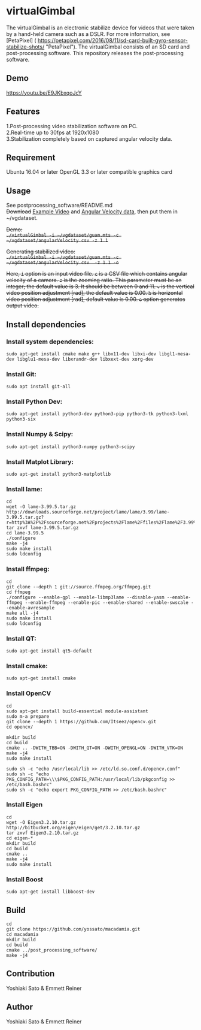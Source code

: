 # virtualGimbal
The virtualGimbal is an electronic stabilize device for videos that were taken by a hand-held camera such as a DSLR. For more information, see [PetaPixel] ( https://petapixel.com/2016/08/11/sd-card-built-gyro-sensor-stabilize-shots/ "PetaPixel").  The virtualGimbal consists of an SD card and post-processing software. This repository releases the post-processing software.

## Demo
<https://youtu.be/E9JKbxqoJcY>

## Features
1.Post-processing video stabilization software on PC.  
2.Real-time up to 30fps at 1920x1080  
3.Stabilization completely based on captured angular velocity data.  

## Requirement
Ubuntu 16.04 or later
OpenGL 3.3 or later compatible graphics card

## Usage  
See postprocessing_software/README.md  
~~Download~~ [Example Video](https://drive.google.com/uc?export=download&id=0B9nCHvB3LdAxZWNKdmdxMTFzam8) and [Angular Velocity data](https://drive.google.com/uc?export=download&id=0B9nCHvB3LdAxTHB1dk0zMkZWbDQ), then put them in ~/vgdataset.

~~Demo:  
`./virtualGimbal -i ~/vgdataset/guam.mts -c ~/vgdataset/angularVelocity.csv -z 1.1`~~

~~Generating stabilized video:  
`./virtualGimbal -i ~/vgdataset/guam.mts -c ~/vgdataset/angularVelocity.csv  -z 1.1 -o`~~

~~Here, `i` option is an input video file. `c` is a CSV file which contains angular velocity of a camera. `z` is the zooming ratio. This parameter must be an integer; the default value is 3. It should be between 0 and 11. `v` is the vertical video position adjustment [rad], the default value is 0.00. `h` is horizontal video position adjustment [rad], default value is 0.00. `o` option generates output video.~~

## Install dependencies
### Install system dependencies:
```
sudo apt-get install cmake make g++ libx11-dev libxi-dev libgl1-mesa-dev libglu1-mesa-dev libxrandr-dev libxext-dev xorg-dev
```

### Install Git:
```
sudo apt install git-all
```

### Install Python Dev:
```
sudo apt-get install python3-dev python3-pip python3-tk python3-lxml python3-six
```

### Install Numpy & Scipy:
```
sudo apt-get install python3-numpy python3-scipy
```

### Install Matplot Library:
```
sudo apt-get install python3-matplotlib
```

### Install lame:  
```
cd  
wget -O lame-3.99.5.tar.gz http://downloads.sourceforge.net/project/lame/lame/3.99/lame-3.99.5.tar.gz?r=http%3A%2F%2Fsourceforge.net%2Fprojects%2Flame%2Ffiles%2Flame%2F3.99%2F&ts=1438787999&use_mirror=jaist  
tar zxvf lame-3.99.5.tar.gz  
cd lame-3.99.5  
./configure  
make -j4  
sudo make install  
sudo ldconfig
```

### Install ffmpeg:  
```
cd  
git clone --depth 1 git://source.ffmpeg.org/ffmpeg.git  
cd ffmpeg  
./configure --enable-gpl --enable-libmp3lame --disable-yasm --enable-ffmpeg --enable-ffmpeg --enable-pic --enable-shared --enable-swscale --enable-avresample  
make all -j4  
sudo make install  
sudo ldconfig  
```

### Install QT:  
```
sudo apt-get install qt5-default
```

### Install cmake:
```
sudo apt-get install cmake
```

### Install OpenCV  
```
cd  
sudo apt-get install build-essential module-assistant  
sudo m-a prepare  
git clone --depth 1 https://github.com/Itseez/opencv.git  
cd opencv/  

mkdir build  
cd build  
cmake .. -DWITH_TBB=ON -DWITH_QT=ON -DWITH_OPENGL=ON -DWITH_VTK=ON  
make -j4  
sudo make install  

sudo sh -c "echo /usr/local/lib >> /etc/ld.so.conf.d/opencv.conf"  
sudo sh -c "echo PKG_CONFIG_PATH=\\\$PKG_CONFIG_PATH:/usr/local/lib/pkgconfig >> /etc/bash.bashrc"  
sudo sh -c "echo export PKG_CONFIG_PATH >> /etc/bash.bashrc"  
```

### Install Eigen
```
cd  
wget -O Eigen3.2.10.tar.gz http://bitbucket.org/eigen/eigen/get/3.2.10.tar.gz  
tar zxvf Eigen3.2.10.tar.gz  
cd eigen-*  
mkdir build  
cd build  
cmake ..  
make -j4  
sudo make install  
```

### Install Boost
```
sudo apt-get install libboost-dev
```
## Build
```
cd
git clone https://github.com/yossato/macadamia.git  
cd macadamia  
mkdir build  
cd build  
cmake ../post_processing_software/  
make -j4  
```

## Contribution
Yoshiaki Sato & Emmett Reiner

## Author
Yoshiaki Sato & Emmett Reiner
